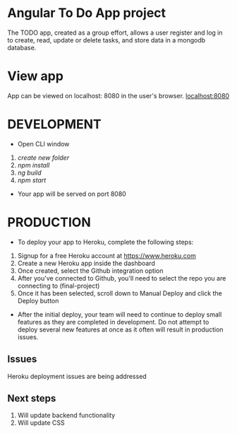 # Angular To Do App project
The TODO app, created as a group effort, allows a user register and log in to create, read, update or delete tasks, and store data in a mongodb database.

# View app
App can be viewed on localhost: 8080 in the user's browser.
[localhost:8080](http://localhost:8080/login)

# DEVELOPMENT
* Open CLI window
1. *create new folder*
2. *npm install*
3. *ng build*
4. *npm start*
* Your app will be served on port 8080

# PRODUCTION
* To deploy your app to Heroku, complete the following steps:
1. Signup for a free Heroku account at https://www.heroku.com
2. Create a new Heroku app inside the dashboard
3. Once created, select the Github integration option
4. After you've connected to Github, you'll need to select the repo you are connecting to (final-project)
5. Once it has been selected, scroll down to Manual Deploy and click the Deploy button
* After the initial deploy, your team will need to continue to deploy small features as they are completed in development. Do not attempt to deploy several new features at once as it often will result in production issues.

## Issues
Heroku deployment issues are being addressed

## Next steps
1. Will update backend functionality
2. Will update CSS
